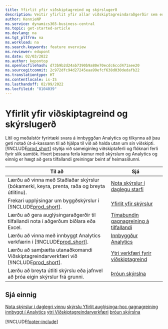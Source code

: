 ```yaml
---
title: Yfirlit yfir viðskiptagreind og skýrslugerð
description: Veitir yfirlit yfir allar viðskiptagreindaraðgerðir sem eru studdar í Aðalafurð fyrirtækja.
author: KennieNP
ms.service: dynamics365-business-central
ms.topic: get-started-article
ms.devlang: na
ms.tgt_pltfrm: na
ms.workload: na
ms.search.keywords: feature overview
ms.reviewer: edupont
ms.date: 02/03/2022
ms.author: kepontop
ms.openlocfilehash: d73b9b2d24ab7390b9a80e70ecdc6ccd471aee20
ms.sourcegitcommit: 2c972dfc94d27245eaa99efcf638d030dedafb22
ms.translationtype: HT
ms.contentlocale: is-IS
ms.lasthandoff: 02/09/2022
ms.locfileid: "8104039"
---
```

# <a name="business-intelligence-and-reporting-overview"></a>Yfirlit yfir viðskiptagreind og skýrslugerð

Lítil og meðalstór fyrirtæki svara á innbyggðan Analytics og tilkynna að þau geti notað út-á-kassann til að hjálpa til við að halda utan um sín viðskipti. [!INCLUDE[prod_short](includes/prod_short.md)] styðja við sameiginleg viðskiptaferli og flóknari ferli fyrir slík samtök. Hvert þessara ferla kemur með skýrslum og Analytics og einnig er hægt að gera tilfallandi greiningar beint af heimasíðunni.  

| Til að | Sjá |
| --- | --- |
| Lærðu að vinna með Staðlaðar skýrslur (bókamerki, keyra, prenta, raða og breyta útlitinu). | [Nota skýrslur í daglegu starfi](reports-use-reports.md) |
| Frekari upplýsingar um byggðskýrslur í [!INCLUDE[prod_short](includes/prod_short.md)]. |[Yfirlit yfir skýrslur](reports-available-reports.md)|
| Lærðu að gera auglýsingaraðgerðir til tilfallandi nota í aðgerðum biðlara eða Excel. | [Tímabundin gagnagreining á tilfallandi](reports-adhoc-analysis.md) |
| Lærðu að vinna með innbyggt Analytics verkfærin í [!INCLUDE[prod_short](includes/prod_short.md)].| [Innbyggður Analytics](reports-built-in-analytics.md) |
| Lærðu að samþætta utanaðkomandi Viðskiptagreindarverkfæri við [!INCLUDE[prod_short](includes/prod_short.md)].| [Ytri verkfæri fyrir viðskiptagreind](reports-external-analysis.md) |
|Lærðu að breyta útliti skýrslu eða jafnvel að þróa eigin skýrslur frá grunni. |[Þróun skýrslna](reports-develop-reports.md)|

## <a name="see-also"></a>Sjá einnig

[Nota skýrslur í daglegri vinnu](reports-use-reports.md)
[skýrslu Yfirlit](reports-available-reports.md)[
 auglýsinga-hoc gagnagreining](reports-adhoc-analysis.md)
[innbyggt í Analytics](reports-built-in-analytics.md)
[ytri Viðskiptagreindarverkfæri](reports-external-analysis.md)
[þróun skýrslna](reports-develop-reports.md)


[!INCLUDE[footer-include](includes/footer-banner.md)]